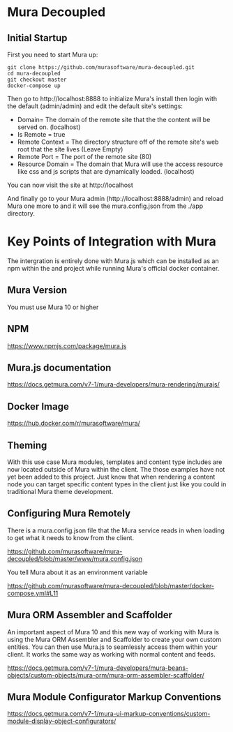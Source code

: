 # Mura Decoupled

## Initial Startup

First you need to start Mura up:
```
git clone https://github.com/murasoftware/mura-decoupled.git
cd mura-decoupled
git checkout master
docker-compose up
```

Then go to http://localhost:8888 to initialize Mura's install then login with the default (admin/admin) and edit the default site's settings:
* Domain= The domain of the remote site that the the content will be served on. (localhost)
* Is Remote = true
* Remote Context = The directory structure off of the remote site's web root that the site lives (Leave Empty)
* Remote Port = The port of the remote site (80)
* Resource Domain = The domain that Mura will use the access resource like css and js scripts that are dynamically loaded. (localhost)

You can now visit the site at http://localhost

And finally go to your Mura admin (http://localhost:8888/admin) and reload Mura one more to and it will see the mura.config.json from the ./app directory.

# Key Points of Integration with Mura

The intergration is entirely done with Mura.js which can be installed as an npm within the and project while running Mura's official docker container.

## Mura Version

You must use Mura 10 or higher

## NPM
https://www.npmjs.com/package/mura.js

## Mura.js documentation

https://docs.getmura.com/v7-1/mura-developers/mura-rendering/murajs/

## Docker Image

https://hub.docker.com/r/murasoftware/mura/

## Theming

With this use case Mura modules, templates and content type includes are now located outside of Mura within the client.  The those examples have not yet been added to this project. Just know that when rendering a content node you can target specific content types in the client just like you could in traditional Mura theme development.

## Configuring Mura Remotely

There is a mura.config.json file that the Mura service reads in when loading to get what it needs to know from the client.

https://github.com/murasoftware/mura-decoupled/blob/master/www/mura.config.json

You tell Mura about it as an environment variable

https://github.com/murasoftware/mura-decoupled/blob/master/docker-compose.yml#L11


## Mura ORM Assembler and Scaffolder

An important aspect of Mura 10 and this new way of working with Mura is using the Mura ORM Assembler and Scaffolder to create your own custom entities.  You can then use Mura.js to seamlessly access them within your client.  It works the same way as working with normal content and feeds.

https://docs.getmura.com/v7-1/mura-developers/mura-beans-objects/custom-objects/mura-orm/mura-orm-assembler-scaffolder/

## Mura Module Configurator Markup Conventions

https://docs.getmura.com/v7-1/mura-ui-markup-conventions/custom-module-display-object-configurators/
